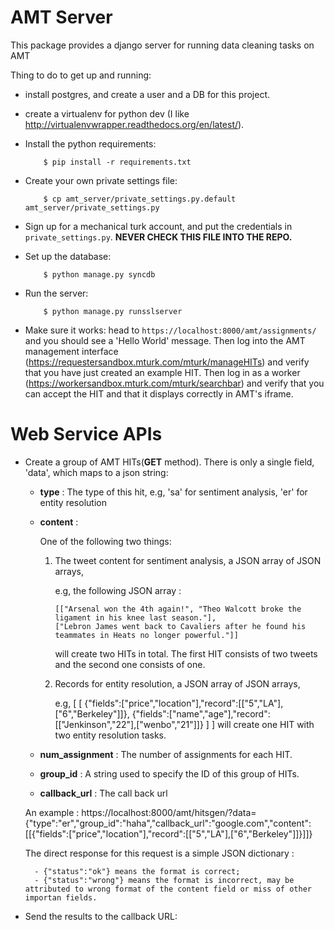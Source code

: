 AMT Server
==========

This package provides a django server for running data cleaning tasks on AMT

Thing to do to get up and running:

* install postgres, and create a user and a DB for this project.

* create a virtualenv for python dev (I like
  http://virtualenvwrapper.readthedocs.org/en/latest/).

* Install the python requirements:

          $ pip install -r requirements.txt

* Create your own private settings file:

          $ cp amt_server/private_settings.py.default amt_server/private_settings.py

* Sign up for a mechanical turk account, and put the credentials in
  `private_settings.py`. **NEVER CHECK THIS FILE INTO THE REPO.**

* Set up the database:

          $ python manage.py syncdb

* Run the server:

          $ python manage.py runsslserver

* Make sure it works: head to `https://localhost:8000/amt/assignments/` and you should
  see a 'Hello World' message. Then log into the AMT management interface
  (https://requestersandbox.mturk.com/mturk/manageHITs) and verify that you have
  just created an example HIT. Then log in as a worker
  (https://workersandbox.mturk.com/mturk/searchbar) and verify that you can
  accept the HIT and that it displays correctly in AMT's iframe.

Web Service APIs
=============
* Create a group of AMT HITs(**GET** method). There is only a single field, 'data', which maps to a json string:

	- **type** : The type of this hit, e.g, 'sa' for sentiment analysis, 'er' for entity resolution
	
	- **content** :

		One of the following two things:
		
		1)	The tweet content for sentiment analysis, a JSON array of JSON arrays, 
			
			e.g, the following JSON array :
			
				[["Arsenal won the 4th again!", "Theo Walcott broke the ligament in his knee last season."], 
				["Lebron James went back to Cavaliers after he found his teammates in Heats no longer powerful."]]
				
			will create two HITs in total. The first HIT consists of two tweets and the second one consists of one.
		
		2)	Records for entity resolution, a JSON array of JSON arrays, 
		
			e.g,
			[
			 [
			  {"fields":["price","location"],"record":[["5","LA"],["6","Berkeley"]]}, 
			  {"fields":["name","age"],"record":[["Jenkinson","22"],["wenbo","21"]]}
			 ]
			]
			will create one HIT with two entity resolution tasks.

	- **num_assignment** : The number of assignments for each HIT.
	
	- **group_id** : A string used to specify the ID of this group of HITs.

	- **callback_url** : The call back url
	
	An example :
		https://localhost:8000/amt/hitsgen/?data={"type":"er","group_id":"haha","callback_url":"google.com","content":[[{"fields":["price","location"],"record":[["5","LA"],["6","Berkeley"]]}]]}
	
	The direct response for this request is a simple JSON dictionary :
		
		- {"status":"ok"} means the format is correct;
		- {"status":"wrong"} means the format is incorrect, may be attributed to wrong format of the content field or miss of other importan fields.
		
* Send the results to the callback URL: